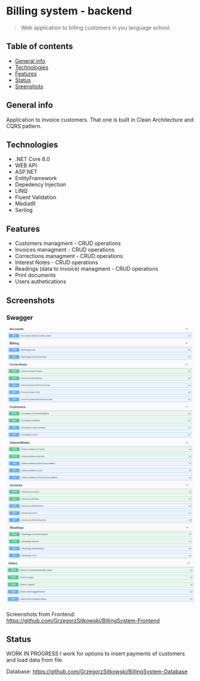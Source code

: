# Billing system - backend
> Web application to billing customers in you language school. 

## Table of contents
* [General info](#general-info)
* [Technologies](#technologies)
* [Features](#features)
* [Status](#status)
* [Sreenshots](#screenshots)

## General info
Application to invoice customers.
That one is built in Clean Architecture and CQRS pattern.

## Technologies
* .NET Core 8.0
* WEB API
* ASP.NET
* EntityFramework
* Depedency Injection
* LINQ
* Fluent Validation
* MediatR
* Serilog

## Features
* Customers managment - CRUD operations
* Invoices managment - CRUD operations
* Corrections managment - CRUD operations
* Interest Notes - CRUD operations
* Readings (data to invoice) managment - CRUD operations
* Print documents
* Users authetications

## Screenshots
### Swagger
![Swagger](BillingSystem.WebApi/Src/Swagger_1.png)
![Swagger](BillingSystem.WebApi/Src/Swagger_2.png)
![Swagger](BillingSystem.WebApi/Src/Swagger_3.png)

Screenshots from Frontend:
https://github.com/GrzegorzSitkowski/BillingSystem-Frontend

## Status
WORK IN PROGRESS
I work for options to insert payments of customers and load data from file. 

Database: https://github.com/GrzegorzSitkowski/BillingSystem-Database

